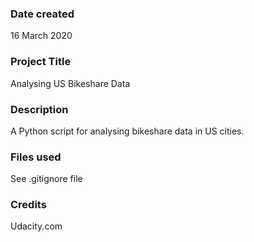 ### Date created
16 March 2020

### Project Title
Analysing US Bikeshare Data

### Description
A Python script for analysing bikeshare data in US cities.

### Files used
See .gitignore file

### Credits
Udacity.com
